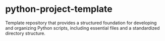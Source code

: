 # python-project-template
Template repository that provides a structured foundation for developing and organizing Python scripts, including essential files and a standardized directory structure.
